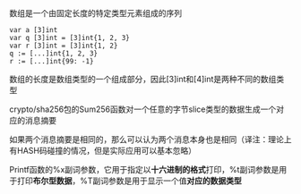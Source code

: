 数组是一个由固定长度的特定类型元素组成的序列

```
var a [3]int
var q [3]int = [3]int{1, 2, 3}
var r [3]int = [3]int{1, 2}
q := [...]int{1, 2, 3}
r := [...]int{99: -1}
```

数组的长度是数组类型的一个组成部分，因此[3]int和[4]int是两种不同的数组类型

crypto/sha256包的Sum256函数对一个任意的字节slice类型的数据生成一个对应的消息摘要

如果两个消息摘要是相同的，那么可以认为两个消息本身也是相同（译注：理论上有HASH码碰撞的情况，但是实际应用可以基本忽略）

Printf函数的%x副词参数，它用于指定以**十六进制的格式**打印，%t副词参数是用于打印**布尔型数据**，%T副词参数是用于显示一个值**对应的数据类型**

